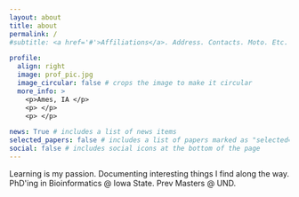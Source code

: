 ```yaml
---
layout: about
title: about
permalink: /
#subtitle: <a href='#'>Affiliations</a>. Address. Contacts. Moto. Etc.

profile:
  align: right
  image: prof_pic.jpg
  image_circular: false # crops the image to make it circular
  more_info: >
    <p>Ames, IA </p>
    <p> </p>
    <p> </p>

news: True # includes a list of news items
selected_papers: false # includes a list of papers marked as "selected={true}"
social: false # includes social icons at the bottom of the page
---
```



Learning is my passion. Documenting interesting things I find along the way. PhD'ing in Bioinformatics @ Iowa State. Prev Masters @ UND.




